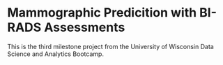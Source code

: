 # Mammographic Predicition with BI-RADS Assessments

This is the third milestone project from the University of Wisconsin Data Science and Analytics Bootcamp.
